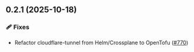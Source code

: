 ## 0.2.1 (2025-10-18)

### 🩹 Fixes

- Refactor cloudflare-tunnel from Helm/Crossplane to OpenTofu ([#770](https://github.com/vgijssel/setup/pull/770))